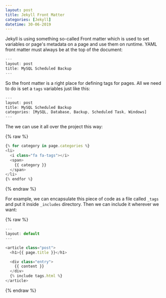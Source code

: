 ```yaml
---
layout: post
title: Jekyll Front Matter
categories: [Jekyll]
datetime: 30-06-2019
---
```


Jekyll is using something so-called Front matter which is used to set variables or page's metadata on a page and use them on runtime. YAML front matter must always be at the top of the document:

```js
---
layout: post
title: MySQL Scheduled Backup
---
```

So the front matter is a right place for defining tags for pages. All we need to do is set a `tags` variables just like this:

```js
---
layout: post
title: MySQL Scheduled Backup
categories: [MySQL, Database, Backup, Scheduled Task, Windows]
---
```

The we can use it all over the project this way:

{% raw  %}

```js
{% for category in page.categories %}
<li>
  <i class="fa fa-tags"></i>
  <span>
  	{{ category }}
  </span>
</li>
{% endfor %}
```

{% endraw %}

For example, we can encapsulate this piece of code as a file called `_tags` and put it inside `_includes` directory. Then we can include it wherever we want:

{% raw  %}

```js
---
layout: default
---

<article class="post">
  <h1>{{ page.title }}</h1>

  <div class="entry">
    {{ content }}
  </div>
  {% include tags.html %}
</article>
```

{% endraw %}
